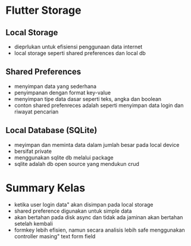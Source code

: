 # Flutter Storage
## Local Storage
- dieprlukan untuk efisiensi penggunaan data internet
- local storage seperti shared preferences dan local db
## Shared Preferences
- menyimpan data yang sederhana
- penyimpanan dengan format key-value
- menyimpan tipe data dasar seperti teks, angka dan boolean
- conton shared prefenreces adalah seperti menyimpan data login dan riwayat pencarian
## Local Database (SQLite)
- meyimpan dan meminta data dalam jumlah besar pada local device
- bersifat private
- menggunakan sqlite db melalui package
- sqlite adalah db open source yang mendukun crud
# Summary Kelas
- ketika user login data" akan disimpan pada local storage
- shared preference digunakan untuk simple data
- akan bertahan pada disk async dan tidak ada jaminan akan bertahan setelah kembali
- formkey lebih efisien, namun secara analisis lebih safe menggunakan controller masing" text form field
